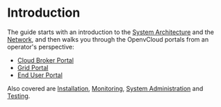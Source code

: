 # Introduction

The guide starts with an introduction to the [System Architecture](architecture/systemarchitecture.md) and the [Network](architecture/network/), and then walks you through the OpenvCloud portals from an operator's perspective:

* [Cloud Broker Portal](cloudbrokerportal/)
* [Grid Portal](gridportal/)
* [End User Portal](enduserportal/)

Also covered are [Installation](installation/installation/), [Monitoring](monitoring/), [System Administration](sysadmin/) and [Testing](testing.md).

